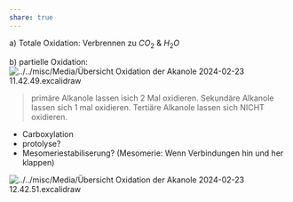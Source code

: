 ```yaml
---
share: true
---
```


a) Totale Oxidation: Verbrennen zu $CO_{2}$ & $H_{2}O$

b) partielle Oxidation: 
![../../misc/Media/Übersicht Oxidation der Akanole 2024-02-23 11.42.49.excalidraw](../../../docs/images/%C3%9Cbersicht%20Oxidation%20der%20Akanole%202024-02-23%2011.42.49.svg)


> primäre Alkanole lassen isich 2 Mal oxidieren.
> Sekundäre Alkanole lassen sich 1 mal oxidieren.
> Tertiäre  Alkanole lassen sich NICHT oxidieren.


- Carboxylation 
- protolyse? 
- Mesomeriestabiliserung? (Mesomerie: Wenn Verbindungen hin und her klappen)

![../../misc/Media/Übersicht Oxidation der Akanole 2024-02-23 12.42.51.excalidraw](../../../docs/images/%C3%9Cbersicht%20Oxidation%20der%20Akanole%202024-02-23%2012.42.51.svg)

